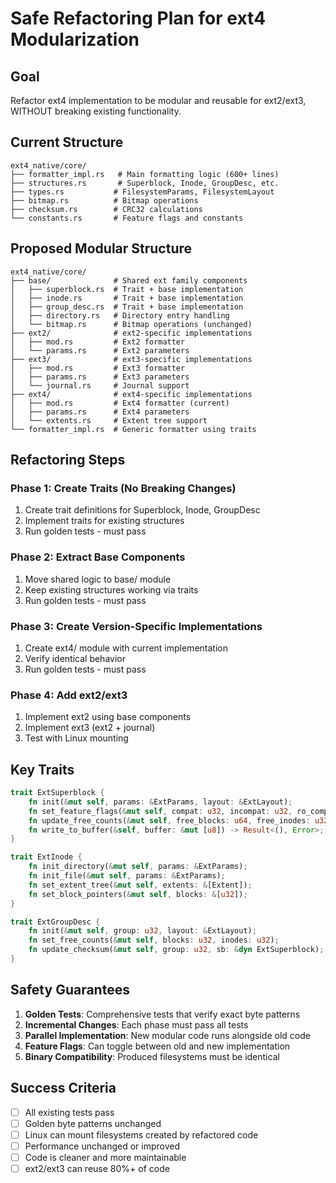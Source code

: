# Safe Refactoring Plan for ext4 Modularization

## Goal
Refactor ext4 implementation to be modular and reusable for ext2/ext3, WITHOUT breaking existing functionality.

## Current Structure
```
ext4_native/core/
├── formatter_impl.rs   # Main formatting logic (600+ lines)
├── structures.rs       # Superblock, Inode, GroupDesc, etc.
├── types.rs           # FilesystemParams, FilesystemLayout
├── bitmap.rs          # Bitmap operations
├── checksum.rs        # CRC32 calculations
└── constants.rs       # Feature flags and constants
```

## Proposed Modular Structure
```
ext4_native/core/
├── base/              # Shared ext family components
│   ├── superblock.rs  # Trait + base implementation
│   ├── inode.rs       # Trait + base implementation  
│   ├── group_desc.rs  # Trait + base implementation
│   ├── directory.rs   # Directory entry handling
│   └── bitmap.rs      # Bitmap operations (unchanged)
├── ext2/              # ext2-specific implementations
│   ├── mod.rs         # Ext2 formatter
│   └── params.rs      # Ext2 parameters
├── ext3/              # ext3-specific implementations
│   ├── mod.rs         # Ext3 formatter
│   ├── params.rs      # Ext3 parameters
│   └── journal.rs     # Journal support
├── ext4/              # ext4-specific implementations
│   ├── mod.rs         # Ext4 formatter (current)
│   ├── params.rs      # Ext4 parameters
│   └── extents.rs     # Extent tree support
└── formatter_impl.rs  # Generic formatter using traits
```

## Refactoring Steps

### Phase 1: Create Traits (No Breaking Changes)
1. Create trait definitions for Superblock, Inode, GroupDesc
2. Implement traits for existing structures
3. Run golden tests - must pass

### Phase 2: Extract Base Components
1. Move shared logic to base/ module
2. Keep existing structures working via traits
3. Run golden tests - must pass

### Phase 3: Create Version-Specific Implementations
1. Create ext4/ module with current implementation
2. Verify identical behavior
3. Run golden tests - must pass

### Phase 4: Add ext2/ext3
1. Implement ext2 using base components
2. Implement ext3 (ext2 + journal)
3. Test with Linux mounting

## Key Traits

```rust
trait ExtSuperblock {
    fn init(&mut self, params: &ExtParams, layout: &ExtLayout);
    fn set_feature_flags(&mut self, compat: u32, incompat: u32, ro_compat: u32);
    fn update_free_counts(&mut self, free_blocks: u64, free_inodes: u32);
    fn write_to_buffer(&self, buffer: &mut [u8]) -> Result<(), Error>;
}

trait ExtInode {
    fn init_directory(&mut self, params: &ExtParams);
    fn init_file(&mut self, params: &ExtParams);
    fn set_extent_tree(&mut self, extents: &[Extent]);
    fn set_block_pointers(&mut self, blocks: &[u32]);
}

trait ExtGroupDesc {
    fn init(&mut self, group: u32, layout: &ExtLayout);
    fn set_free_counts(&mut self, blocks: u32, inodes: u32);
    fn update_checksum(&mut self, group: u32, sb: &dyn ExtSuperblock);
}
```

## Safety Guarantees

1. **Golden Tests**: Comprehensive tests that verify exact byte patterns
2. **Incremental Changes**: Each phase must pass all tests
3. **Parallel Implementation**: New modular code runs alongside old code
4. **Feature Flags**: Can toggle between old and new implementation
5. **Binary Compatibility**: Produced filesystems must be identical

## Success Criteria

- [ ] All existing tests pass
- [ ] Golden byte patterns unchanged  
- [ ] Linux can mount filesystems created by refactored code
- [ ] Performance unchanged or improved
- [ ] Code is cleaner and more maintainable
- [ ] ext2/ext3 can reuse 80%+ of code
